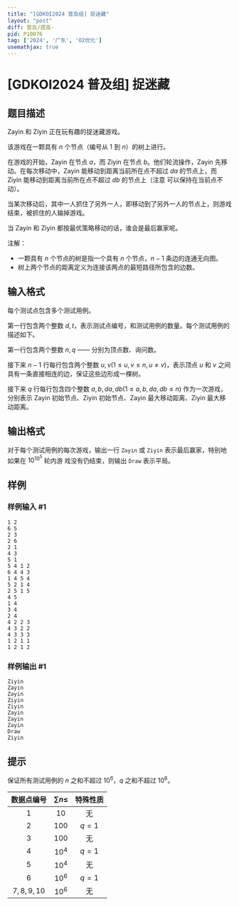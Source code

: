 ```yaml
---
title: "[GDKOI2024 普及组] 捉迷藏"
layout: "post"
diff: 普及/提高-
pid: P10076
tag: ['2024', '广东', 'O2优化']
usemathjax: true
---
```


# [GDKOI2024 普及组] 捉迷藏
## 题目描述

Zayin 和 Ziyin 正在玩有趣的捉迷藏游戏。

该游戏在一颗具有 $n$ 个节点（编号从 $1$ 到 $n$）的树上进行。

在游戏的开始，Zayin 在节点 $a$，而 Ziyin 在节点 $b$。他们轮流操作，Zayin 先移动。在每次移动中，Zayin
能移动到距离当前所在点不超过 $da$ 的节点上，而 Ziyin 能移动到距离当前所在点不超过 $db$ 的节点上（注意
可以保持在当前点不动）。

当某次移动后，其中一人抓住了另外一人，即移动到了另外一人的节点上，则游戏结束，被抓住的人输掉游戏。

当 Zayin 和 Ziyin 都按最优策略移动的话，谁会是最后赢家呢。

注解：
- 一颗具有 $n$ 个节点的树是指一个具有 $n$ 个节点，$n - 1$ 条边的连通无向图。
- 树上两个节点的距离定义为连接该两点的最短路径所包含的边数。
## 输入格式

每个测试点包含多个测试用例。

第一行包含两个整数 $d, t$，表示测试点编号，和测试用例的数量。每个测试用例的描述如下。

第一行包含两个整数 $n, q$ —— 分别为顶点数、询问数。

接下来 $n-1$ 行每行包含两个整数 $u, v (1 \leq u, v \leq n, u \neq v)$，表示顶点 $u$ 和 $v$ 之间具有一条直接相连的边，保证这些边形成一棵树。

接下来 $q$ 行每行包含四个整数 $a, b, da, db(1 \leq a, b, da, db \leq n)$ 作为一次游戏，分别表示 Zayin 初始节点、Ziyin 初始节点、Zayin 最大移动距离、Ziyin 最大移动距离。
## 输出格式

对于每个测试用例的每次游戏，输出一行 `Zayin` 或 `Ziyin` 表示最后赢家，特别地如果在 $10^{10^5}$ 轮内游
戏没有仍结束，则输出 `Draw` 表示平局。

## 样例

### 样例输入 #1
```
1 2
6 5
2 3
2 6
2 1
4 3
5 1
5 4 1 2
6 4 4 3
1 4 5 4
5 2 1 4
2 5 1 5
4 5
1 4
3 4
2 4
4 2 2 3
4 3 2 2
4 3 3 3
1 2 1 1
1 2 1 2
```
### 样例输出 #1
```
Ziyin
Zayin
Zayin
Ziyin
Ziyin
Zayin
Zayin
Zayin
Draw
Ziyin
```
## 提示

保证所有测试用例的 $n$ 之和不超过 $10^6$，$q$ 之和不超过 $10^6$。

| 数据点编号 | $\sum n \leq$ | 特殊性质 |
| :----------: | :----------: | :----------: |
| $1$ | $10$ | 无 |
| $2$ | $100$ | $q=1$ |
| $3$ | $100$ | 无 |
| $4$ | $10^4$ | $q=1$ |
| $5$ | $10^4$ | 无 |
| $6$ | $10^6$ | $q=1$ |
| $7,8,9,10$ | $10^6$ | 无 |

